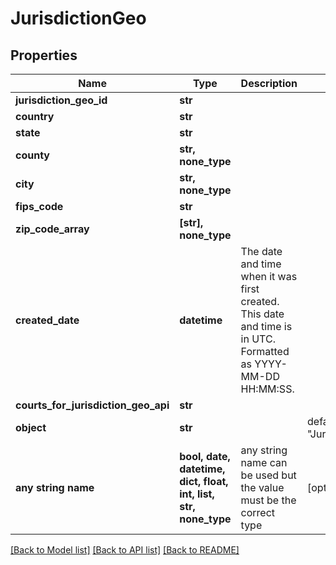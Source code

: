 # JurisdictionGeo


## Properties
Name | Type | Description | Notes
------------ | ------------- | ------------- | -------------
**jurisdiction_geo_id** | **str** |  | 
**country** | **str** |  | 
**state** | **str** |  | 
**county** | **str, none_type** |  | 
**city** | **str, none_type** |  | 
**fips_code** | **str** |  | 
**zip_code_array** | **[str], none_type** |  | 
**created_date** | **datetime** | The date and time when it was first created. This date and time is in UTC. Formatted as YYYY-MM-DD HH:MM:SS. | 
**courts_for_jurisdiction_geo_api** | **str** |  | 
**object** | **str** |  | defaults to "JurisdictionGeo"
**any string name** | **bool, date, datetime, dict, float, int, list, str, none_type** | any string name can be used but the value must be the correct type | [optional]

[[Back to Model list]](../README.md#documentation-for-models) [[Back to API list]](../README.md#documentation-for-api-endpoints) [[Back to README]](../README.md)


